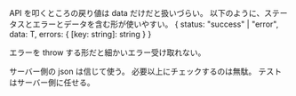 API を叩くところの戻り値は data だけだと扱いづらい。
以下のように、ステータスとエラーとデータを含む形が使いやすい。
{ status: "success" | "error", data: T, errors: { [key: string]: string } }

エラーを throw する形だと細かいエラー受け取れない。

サーバー側の json は信じて使う。
必要以上にチェックするのは無駄。
テストはサーバー側に任せる。
